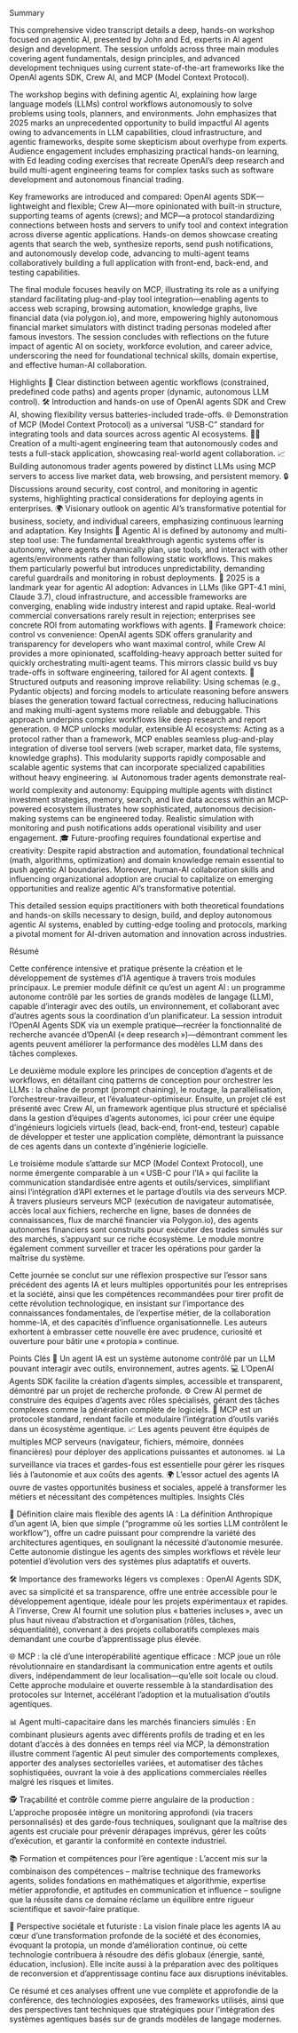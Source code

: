 Summary

This comprehensive video transcript details a deep, hands-on workshop focused on agentic AI, presented by John and Ed, experts in AI agent design and development. The session unfolds across three main modules covering agent fundamentals, design principles, and advanced development techniques using current state-of-the-art frameworks like the OpenAI agents SDK, Crew AI, and MCP (Model Context Protocol).

The workshop begins with defining agentic AI, explaining how large language models (LLMs) control workflows autonomously to solve problems using tools, planners, and environments. John emphasizes that 2025 marks an unprecedented opportunity to build impactful AI agents owing to advancements in LLM capabilities, cloud infrastructure, and agentic frameworks, despite some skepticism about overhype from experts. Audience engagement includes emphasizing practical hands-on learning, with Ed leading coding exercises that recreate OpenAI’s deep research and build multi-agent engineering teams for complex tasks such as software development and autonomous financial trading.

Key frameworks are introduced and compared: OpenAI agents SDK—lightweight and flexible; Crew AI—more opinionated with built-in structure, supporting teams of agents (crews); and MCP—a protocol standardizing connections between hosts and servers to unify tool and context integration across diverse agentic applications. Hands-on demos showcase creating agents that search the web, synthesize reports, send push notifications, and autonomously develop code, advancing to multi-agent teams collaboratively building a full application with front-end, back-end, and testing capabilities.

The final module focuses heavily on MCP, illustrating its role as a unifying standard facilitating plug-and-play tool integration—enabling agents to access web scraping, browsing automation, knowledge graphs, live financial data (via polygon.io), and more, empowering highly autonomous financial market simulators with distinct trading personas modeled after famous investors. The session concludes with reflections on the future impact of agentic AI on society, workforce evolution, and career advice, underscoring the need for foundational technical skills, domain expertise, and effective human-AI collaboration.

Highlights
🤖 Clear distinction between agentic workflows (constrained, predefined code paths) and agents proper (dynamic, autonomous LLM control).
🛠️ Introduction and hands-on use of OpenAI agents SDK and Crew AI, showing flexibility versus batteries-included trade-offs.
🌐 Demonstration of MCP (Model Context Protocol) as a universal “USB-C” standard for integrating tools and data sources across agentic AI ecosystems.
🧑‍💻 Creation of a multi-agent engineering team that autonomously codes and tests a full-stack application, showcasing real-world agent collaboration.
📈 Building autonomous trader agents powered by distinct LLMs using MCP servers to access live market data, web browsing, and persistent memory.
🔒 Discussions around security, cost control, and monitoring in agentic systems, highlighting practical considerations for deploying agents in enterprises.
🌍 Visionary outlook on agentic AI’s transformative potential for business, society, and individual careers, emphasizing continuous learning and adaptation.
Key Insights
🤖 Agentic AI is defined by autonomy and multi-step tool use: The fundamental breakthrough agentic systems offer is autonomy, where agents dynamically plan, use tools, and interact with other agents/environments rather than following static workflows. This makes them particularly powerful but introduces unpredictability, demanding careful guardrails and monitoring in robust deployments.
💼 2025 is a landmark year for agentic AI adoption: Advances in LLMs (like GPT-4.1 mini, Claude 3.7), cloud infrastructure, and accessible frameworks are converging, enabling wide industry interest and rapid uptake. Real-world commercial conversations rarely result in rejection; enterprises see concrete ROI from automating workflows with agents.
🧩 Framework choice: control vs convenience: OpenAI agents SDK offers granularity and transparency for developers who want maximal control, while Crew AI provides a more opinionated, scaffolding-heavy approach better suited for quickly orchestrating multi-agent teams. This mirrors classic build vs buy trade-offs in software engineering, tailored for AI agent contexts.
🔄 Structured outputs and reasoning improve reliability: Using schemas (e.g., Pydantic objects) and forcing models to articulate reasoning before answers biases the generation toward factual correctness, reducing hallucinations and making multi-agent systems more reliable and debuggable. This approach underpins complex workflows like deep research and report generation.
🌐 MCP unlocks modular, extensible AI ecosystems: Acting as a protocol rather than a framework, MCP enables seamless plug-and-play integration of diverse tool servers (web scraper, market data, file systems, knowledge graphs). This modularity supports rapidly composable and scalable agentic systems that can incorporate specialized capabilities without heavy engineering.
📊 Autonomous trader agents demonstrate real-world complexity and autonomy: Equipping multiple agents with distinct investment strategies, memory, search, and live data access within an MCP-powered ecosystem illustrates how sophisticated, autonomous decision-making systems can be engineered today. Realistic simulation with monitoring and push notifications adds operational visibility and user engagement.
🎓 Future-proofing requires foundational expertise and creativity: Despite rapid abstraction and automation, foundational technical (math, algorithms, optimization) and domain knowledge remain essential to push agentic AI boundaries. Moreover, human-AI collaboration skills and influencing organizational adoption are crucial to capitalize on emerging opportunities and realize agentic AI’s transformative potential.

This detailed session equips practitioners with both theoretical foundations and hands-on skills necessary to design, build, and deploy autonomous agentic AI systems, enabled by cutting-edge tooling and protocols, marking a pivotal moment for AI-driven automation and innovation across industries.



Résumé

Cette conférence intensive et pratique présente la création et le développement de systèmes d’IA agentique à travers trois modules principaux. Le premier module définit ce qu’est un agent AI : un programme autonome contrôlé par les sorties de grands modèles de langage (LLM), capable d’interagir avec des outils, un environnement, et collaborant avec d’autres agents sous la coordination d’un planificateur. La session introduit l’OpenAI Agents SDK via un exemple pratique—recréer la fonctionnalité de recherche avancée d’OpenAI (« deep research »)—démontrant comment les agents peuvent améliorer la performance des modèles LLM dans des tâches complexes.

Le deuxième module explore les principes de conception d’agents et de workflows, en détaillant cinq patterns de conception pour orchestrer les LLMs : la chaîne de prompt (prompt chaining), le routage, la parallélisation, l’orchestreur-travailleur, et l’évaluateur-optimiseur. Ensuite, un projet clé est présenté avec Crew AI, un framework agentique plus structuré et spécialisé dans la gestion d’équipes d’agents autonomes, ici pour créer une équipe d’ingénieurs logiciels virtuels (lead, back-end, front-end, testeur) capable de développer et tester une application complète, démontrant la puissance de ces agents dans un contexte d’ingénierie logicielle.

Le troisième module s’attarde sur MCP (Model Context Protocol), une norme émergente comparable à un « USB-C pour l’IA » qui facilite la communication standardisée entre agents et outils/services, simplifiant ainsi l’intégration d’API externes et le partage d’outils via des serveurs MCP. À travers plusieurs serveurs MCP (exécution de navigateur automatisée, accès local aux fichiers, recherche en ligne, bases de données de connaissances, flux de marché financier via Polygon.io), des agents autonomes financiers sont construits pour exécuter des trades simulés sur des marchés, s’appuyant sur ce riche écosystème. Le module montre également comment surveiller et tracer les opérations pour garder la maîtrise du système.

Cette journée se conclut sur une réflexion prospective sur l’essor sans précédent des agents IA et leurs multiples opportunités pour les entreprises et la société, ainsi que les compétences recommandées pour tirer profit de cette révolution technologique, en insistant sur l’importance des connaissances fondamentales, de l’expertise métier, de la collaboration homme-IA, et des capacités d’influence organisationnelle. Les auteurs exhortent à embrasser cette nouvelle ère avec prudence, curiosité et ouverture pour bâtir une « protopia » continue.

Points Clés
🤖 Un agent IA est un système autonome contrôlé par un LLM pouvant interagir avec outils, environnement, autres agents.
💻 L’OpenAI Agents SDK facilite la création d’agents simples, accessible et transparent, démontré par un projet de recherche profonde.
⚙️ Crew AI permet de construire des équipes d’agents avec rôles spécialisés, gérant des tâches complexes comme la génération complète de logiciels.
🔗 MCP est un protocole standard, rendant facile et modulaire l’intégration d’outils variés dans un écosystème agentique.
📈 Les agents peuvent être équipés de multiples MCP serveurs (navigateur, fichiers, mémoire, données financières) pour déployer des applications puissantes et autonomes.
📊 La surveillance via traces et gardes-fous est essentielle pour gérer les risques liés à l’autonomie et aux coûts des agents.
🌍 L’essor actuel des agents IA ouvre de vastes opportunités business et sociales, appelé à transformer les métiers et nécessitant des compétences multiples.
Insights Clés

🤖 Définition claire mais flexible des agents IA : La définition Anthropique d’un agent IA, bien que simple (“programme où les sorties LLM contrôlent le workflow”), offre un cadre puissant pour comprendre la variété des architectures agentiques, en soulignant la nécessité d’autonomie mesurée. Cette autonomie distingue les agents des simples workflows et révèle leur potentiel d’évolution vers des systèmes plus adaptatifs et ouverts.

🛠️ Importance des frameworks légers vs complexes : OpenAI Agents SDK, avec sa simplicité et sa transparence, offre une entrée accessible pour le développement agentique, idéale pour les projets expérimentaux et rapides. À l’inverse, Crew AI fournit une solution plus « batteries incluses », avec un plus haut niveau d’abstraction et d’organisation (rôles, tâches, séquentialité), convenant à des projets collaboratifs complexes mais demandant une courbe d’apprentissage plus élevée.

🌐 MCP : la clé d’une interopérabilité agentique efficace : MCP joue un rôle révolutionnaire en standardisant la communication entre agents et outils divers, indépendamment de leur localisation—qu’elle soit locale ou cloud. Cette approche modulaire et ouverte ressemble à la standardisation des protocoles sur Internet, accélérant l’adoption et la mutualisation d’outils agentiques.

📊 Agent multi-capacitaire dans les marchés financiers simulés : En combinant plusieurs agents avec différents profils de trading et en les dotant d’accès à des données en temps réel via MCP, la démonstration illustre comment l’agentic AI peut simuler des comportements complexes, apporter des analyses sectorielles variées, et automatiser des tâches sophistiquées, ouvrant la voie à des applications commerciales réelles malgré les risques et limites.

🕵️ Traçabilité et contrôle comme pierre angulaire de la production : L’approche proposée intègre un monitoring approfondi (via tracers personnalisés) et des garde-fous techniques, soulignant que la maîtrise des agents est cruciale pour prévenir dérapages imprévus, gérer les coûts d’exécution, et garantir la conformité en contexte industriel.

📚 Formation et compétences pour l’ère agentique : L’accent mis sur la combinaison des compétences – maîtrise technique des frameworks agents, solides fondations en mathématiques et algorithmie, expertise métier approfondie, et aptitudes en communication et influence – souligne que la réussite dans ce domaine réclame un équilibre entre rigueur scientifique et savoir-faire pratique.

🌱 Perspective sociétale et futuriste : La vision finale place les agents IA au cœur d’une transformation profonde de la société et des économies, évoquant la protopia, un monde d’amélioration continue, où cette technologie contribuera à résoudre des défis globaux (énergie, santé, éducation, inclusion). Elle incite aussi à la préparation avec des politiques de reconversion et d’apprentissage continu face aux disruptions inévitables.

Ce résumé et ces analyses offrent une vue complète et approfondie de la conférence, des technologies exposées, des frameworks utilisés, ainsi que des perspectives tant techniques que stratégiques pour l’intégration des systèmes agentiques basés sur de grands modèles de langage modernes.
